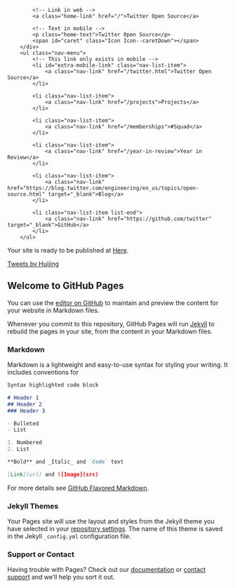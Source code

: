 <nav>
        <div class="nav-title">
            <span class="Icon Icon--logo Icon--large"></span>

            <!-- Link in web -->
            <a class="home-link" href="/">Twitter Open Source</a>

            <!-- Text in mobile -->
            <p class="home-text">Twitter Open Source</p>
            <span id="caret" class="Icon Icon--caretDown"></span>
        </div>
        <ul class="nav-menu">
            <!-- This link only exists in mobile -->
            <li id="extra-mobile-link" class="nav-list-item">
                <a class="nav-link" href="/twitter.html">Twitter Open Source</a>
            </li>

            <li class="nav-list-item">
                <a class="nav-link" href="/projects">Projects</a>
            </li>

            <li class="nav-list-item">
                <a class="nav-link" href="/memberships">#Squad</a>
            </li>

            <li class="nav-list-item">
                <a class="nav-link" href="/year-in-review">Year in Review</a>
            </li>

            <li class="nav-list-item">
                <a class="nav-link" href="https://blog.twitter.com/engineering/en_us/topics/open-source.html" target="_blank">Blog</a>
            </li>

            <li class="nav-list-item list-end">
                <a class="nav-link" href="https://github.com/twitter" target="_blank">GitHub</a>
            </li>
        </ul>
</nav>

Your site is ready to be published at [Here](https://kikyo91.github.io/huijing/).

<a class="twitter-timeline" data-height="700px" href="https://twitter.com/Huijingwang91">Tweets by Huijing</a> <script async src="https://platform.twitter.com/widgets.js" charset="utf-8"></script>

<script type="text/javascript" id="clustrmaps" src="//cdn.clustrmaps.com/map_v2.js?d=cHQeS6KeO60JS3YJ5fPhOBw7IMaELRQE9cXyIPsFh_c&cl=ffffff&w=a"></script>

<script type="text/javascript" id="clstr_globe" src="//cdn.clustrmaps.com/globe.js?d=cHQeS6KeO60JS3YJ5fPhOBw7IMaELRQE9cXyIPsFh_c"></script>

## Welcome to GitHub Pages

You can use the [editor on GitHub](https://github.com/kikyo91/huijing/edit/master/README.md) to maintain and preview the content for your website in Markdown files.

Whenever you commit to this repository, GitHub Pages will run [Jekyll](https://jekyllrb.com/) to rebuild the pages in your site, from the content in your Markdown files.

### Markdown

Markdown is a lightweight and easy-to-use syntax for styling your writing. It includes conventions for

```markdown
Syntax highlighted code block

# Header 1
## Header 2
### Header 3

- Bulleted
- List

1. Numbered
2. List

**Bold** and _Italic_ and `Code` text

[Link](url) and ![Image](src)
```

For more details see [GitHub Flavored Markdown](https://guides.github.com/features/mastering-markdown/).

### Jekyll Themes

Your Pages site will use the layout and styles from the Jekyll theme you have selected in your [repository settings](https://github.com/kikyo91/huijing.github.io/settings). The name of this theme is saved in the Jekyll `_config.yml` configuration file.

### Support or Contact

Having trouble with Pages? Check out our [documentation](https://help.github.com/categories/github-pages-basics/) or [contact support](https://github.com/contact) and we’ll help you sort it out.
